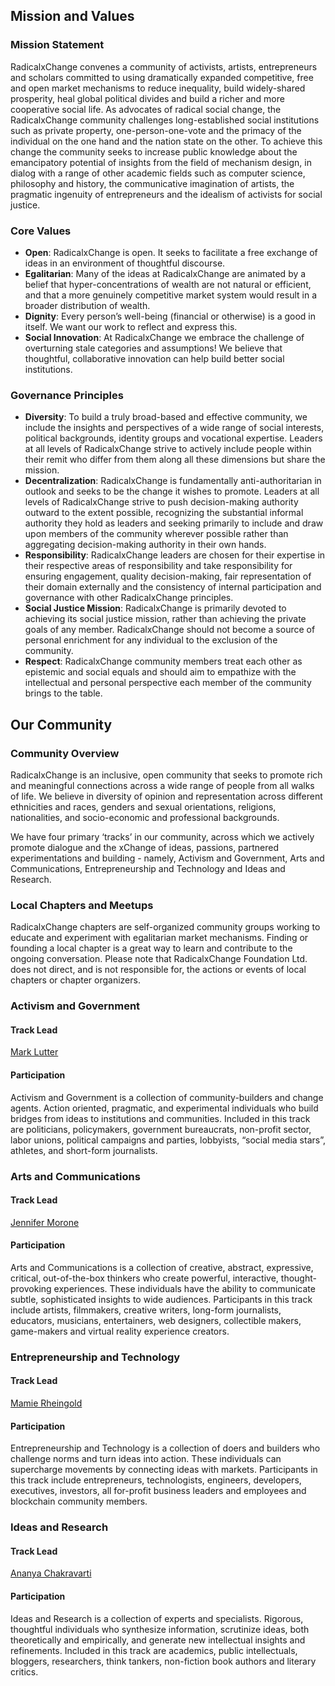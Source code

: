 
## Mission and Values  
  
### Mission Statement  
  
RadicalxChange convenes a community of activists, artists, entrepreneurs and scholars committed to using dramatically expanded competitive, free and open market mechanisms to reduce inequality, build widely-shared prosperity, heal global political divides and build a richer and more cooperative social life. As advocates of radical social change, the RadicalxChange community challenges long-established social institutions such as private property, one-person-one-vote and the primacy of the individual on the one hand and the nation state on the other. To achieve this change the community seeks to increase public knowledge about the emancipatory potential of insights from the field of mechanism design, in dialog with a range of other academic fields such as computer science, philosophy and history, the communicative imagination of artists, the pragmatic ingenuity of entrepreneurs and the idealism of activists for social justice.
  
### Core Values

 - **Open**: RadicalxChange is open. It seeks to facilitate a free exchange of ideas in an environment of thoughtful discourse.
 - **Egalitarian**: Many of the ideas at RadicalxChange are animated by a belief that hyper-concentrations of wealth are not natural or efficient, and that a more genuinely competitive market system would result in a broader distribution of wealth.
 - **Dignity**: Every person’s well-being (financial or otherwise) is a good in itself. We want our work to reflect and express this.
 - **Social Innovation**: At RadicalxChange we embrace the challenge of overturning stale categories and assumptions! We believe that thoughtful, collaborative innovation can help build better social institutions.

### Governance Principles

 - **Diversity**: To build a truly broad-based and effective community, we include the insights and perspectives of a wide range of social interests, political backgrounds, identity groups and vocational expertise. Leaders at all levels of RadicalxChange strive to actively include people within their remit who differ from them along all these dimensions but share the mission.
 - **Decentralization**: RadicalxChange is fundamentally anti-authoritarian in outlook and seeks to be the change it wishes to promote. Leaders at all levels of RadicalxChange strive to push decision-making authority outward to the extent possible, recognizing the substantial informal authority they hold as leaders and seeking primarily to include and draw upon members of the community wherever possible rather than aggregating decision-making authority in their own hands.
 - **Responsibility**: RadicalxChange leaders are chosen for their expertise in their respective areas of responsibility and take responsibility for ensuring engagement, quality decision-making, fair representation of their domain externally and the consistency of internal participation and governance with other RadicalxChange principles.
 - **Social Justice Mission**: RadicalxChange is primarily devoted to achieving its social justice mission, rather than achieving the private goals of any member. RadicalxChange should not become a source of personal enrichment for any individual to the exclusion of the community.
 - **Respect**: RadicalxChange community members treat each other as epistemic and social equals and should aim to empathize with the intellectual and personal perspective each member of the community brings to the table.

  
## Our Community  
    
### Community Overview  
  

RadicalxChange is an inclusive, open community that seeks to promote rich and meaningful connections across a wide range of people from all walks of life. We believe in diversity of opinion and representation across different ethnicities and races, genders and sexual orientations, religions, nationalities, and socio-economic and professional backgrounds.

  
We have four primary ‘tracks’ in our community, across which we actively promote dialogue and the xChange of ideas, passions, partnered experimentations and building - namely, Activism and Government, Arts and Communications, Entrepreneurship and Technology and Ideas and Research.
  
### Local Chapters and Meetups

RadicalxChange chapters are self-organized community groups working to educate and experiment with egalitarian market mechanisms.  Finding or founding a local chapter is a great way to learn and contribute to the ongoing conversation.  Please note that RadicalxChange Foundation Ltd. does not direct, and is not responsible for, the actions or events of local chapters or chapter organizers.
  
### Activism and Government 

#### Track Lead

[Mark Lutter](https://www.linkedin.com/in/mark-lutter-a23a7669)

#### Participation

Activism and Government is a collection of community-builders and change agents. Action oriented, pragmatic, and experimental individuals who build bridges from ideas to institutions and communities. Included in this track are politicians, policymakers, government bureaucrats, non-profit sector, labor unions, political campaigns and parties, lobbyists, “social media stars”, athletes, and short-form journalists.


### Arts and Communications

#### Track Lead

[Jennifer Morone](https://www.linkedin.com/in/jennifermorone)

#### Participation

Arts and Communications is a collection of creative, abstract, expressive, critical, out-of-the-box thinkers who create powerful, interactive, thought-provoking experiences. These individuals have the ability to communicate subtle, sophisticated insights to wide audiences. Participants in this track include artists, filmmakers, creative writers, long-form journalists, educators, musicians, entertainers, web designers, collectible makers, game-makers and virtual reality experience creators.

### Entrepreneurship and Technology

#### Track Lead

[Mamie Rheingold](https://www.linkedin.com/in/mamie-rheingold-257237121)

#### Participation

Entrepreneurship and Technology is a collection of doers and builders who challenge norms and turn ideas into action. These individuals can supercharge movements by connecting ideas with markets. Participants in this track include entrepreneurs, technologists, engineers, developers, executives, investors, all for-profit business leaders and employees and blockchain community members.

### Ideas and Research

#### Track Lead

[Ananya Chakravarti](https://www.linkedin.com/in/ananya-chakravarti-0b7b76a2/)

#### Participation

Ideas and Research is a collection of experts and specialists. Rigorous, thoughtful individuals who synthesize information, scrutinize ideas, both theoretically and empirically, and generate new intellectual insights and refinements. Included in this track are academics, public intellectuals, bloggers, researchers, think tankers, non-fiction book authors and literary critics.
  

  
